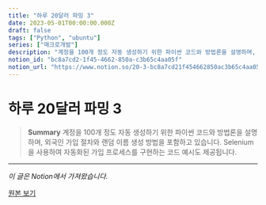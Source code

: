 ```yaml
---
title: "하루 20달러 파밍 3"
date: 2023-05-01T00:00:00.000Z
draft: false
tags: ["Python", "ubuntu"]
series: ["매크로개발"]
description: "계정을 100개 정도 자동 생성하기 위한 파이썬 코드와 방법론을 설명하며, 외국인 가입 절차와 랜덤 이름 생성 방법을 포함하고 있습니다. Selenium을 사용하여 자동화된 가입 프로세스를 구현하는 코드 예시도 제공됩니다."
notion_id: "bc8a7cd2-1f45-4662-850a-c3b65c4aa05f"
notion_url: "https://www.notion.so/20-3-bc8a7cd21f454662850ac3b65c4aa05f"
---
```


# 하루 20달러 파밍 3

> **Summary**
> 계정을 100개 정도 자동 생성하기 위한 파이썬 코드와 방법론을 설명하며, 외국인 가입 절차와 랜덤 이름 생성 방법을 포함하고 있습니다. Selenium을 사용하여 자동화된 가입 프로세스를 구현하는 코드 예시도 제공됩니다.

---

*이 글은 Notion에서 가져왔습니다.*

[원본 보기](https://www.notion.so/20-3-bc8a7cd21f454662850ac3b65c4aa05f)
